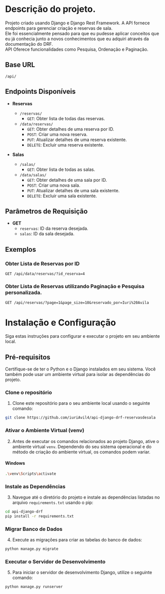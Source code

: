 # Descrição do projeto.

Projeto criado usando Django e Django Rest Framework. A API fornece endpoints para gerenciar criação e reservas de sala. </br>
Ele foi essencialmente pensado para que eu pudesse aplicar conceitos que eu já conhecia junto a novos conhecimentos que eu adquiri através da documentação do DRF. </br>
API Oferece funcionalidades como Pesquisa, Ordenação e Paginação.
## Base URL

`/api/`

## Endpoints Disponíveis

- **Reservas**
  - `/reservas/`
    - `GET`: Obter lista de todas das reservas.
  - `/data/reservas/`
    - `GET`: Obter detalhes de uma reserva por ID.
    - `POST`: Criar uma nova reserva.
    - `PUT`: Atualizar detalhes de uma reserva existente.
    - `DELETE`: Excluir uma reserva existente.
    
- **Salas**
  - `/salas/`
    - `GET`: Obter lista de todas as salas.
  - `/data/salas/`
    - `GET`: Obter detalhes de uma sala por ID.
    - `POST`: Criar uma nova sala.
    - `PUT`: Atualizar detalhes de uma sala existente.
    - `DELETE`: Excluir uma sala existente.

## Parâmetros de Requisição

- **GET**
  - `reservas`: ID da reserva desejada.
  - `salas`: ID da sala desejada.

## Exemplos

### Obter Lista de Reservas por ID

```http
GET /api/data/reservas/?id_reserva=4
```

### Obter Lista de Reservas utilizando Paginação e Pesquisa personalizada.
```http
GET /api/reservas/?page=1&page_size=10&reservado_por=Iuri%20Avila
```

# Instalação e Configuração

Siga estas instruções para configurar e executar o projeto em seu ambiente local.

## Pré-requisitos

Certifique-se de ter o Python e o Django instalados em seu sistema. Você também pode usar um ambiente virtual para isolar as dependências do projeto. </br>

### Clone o repositório

   1. Clone este repositório para o seu ambiente local usando o seguinte comando:

   ```bash
   git clone https://github.com/iuriAvil4/api-django-drf-reservasdesala
   ```
 ### Ativar o Ambiente Virtual (venv)

2. Antes de executar os comandos relacionados ao projeto Django, ative o ambiente virtual `venv`. Dependendo do seu sistema operacional e do método de criação do ambiente virtual, os comandos podem variar. 

#### Windows

```bash
.\venv\Scripts\activate
````

   ### Instale as Dependências

3. Navegue até o diretório do projeto e instale as dependências listadas no arquivo `requirements.txt` usando o pip:

```bash
cd api-django-drf
pip install -r requirements.txt
```
### Migrar Banco de Dados

4. Execute as migrações para criar as tabelas do banco de dados:

```bash
python manage.py migrate
```
### Executar o Servidor de Desenvolvimento

5. Para iniciar o servidor de desenvolvimento Django, utilize o seguinte comando:

```bash
python manage.py runserver
